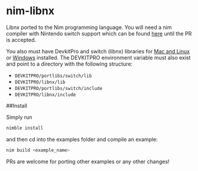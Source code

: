 # nim-libnx
Libnx ported to the Nim programming language. You will need a nim compiler with Nintendo switch support which can be found [here](https://github.com/jyapayne/Nim/tree/nintendo_switch_support) until the PR is accepted.

You also must have DevkitPro and switch (libnx) libraries for [Mac and Linux](https://github.com/devkitPro/pacman/releases) or [Windows](https://github.com/devkitPro/installer/releases) installed. The DEVKITPRO environment variable must also exist and point to a directory with the following structure:

- `DEVKITPRO/portlibs/switch/lib`
- `DEVKITPRO/libnx/lib`
- `DEVKITPRO/portlibs/switch/include`
- `DEVKITPRO/libnx/include`


##Install

Simply run

```bash
nimble install
```

and then cd into the examples folder and compile an example:

```bash
nim build <example_name>
```

PRs are welcome for porting other examples or any other changes!
